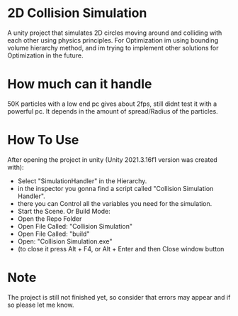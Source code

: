 # 2D Collision Simulation
A unity project that simulates 2D circles moving around and colliding with each other using physics principles.
For Optimization im using bounding volume hierarchy method,
and im trying to implement other solutions for Optimization in the future.

# How much can it handle
50K particles with a low end pc gives about 2fps, still didnt test it with a powerful pc.
It depends in the amount of spread/Radius of the particles.

# How To Use
After opening the project in unity (Unity 2021.3.16f1 version was created with):
* Select "SimulationHandler" in the Hierarchy.
* in the inspector you gonna find a script called "Collision Simulation Handler".
* there you can Control all the variables you need for the simulation.
* Start the Scene.
Or Build Mode:
* Open the Repo Folder
* Open File Called: "Collision Simulation"
* Open File Called: "build"
* Open: "Collision Simulation.exe"
* (to close it press Alt + F4, or Alt + Enter and then Close window button

# Note
The project is still not finished yet, so consider that errors may appear and if so please let me know.

